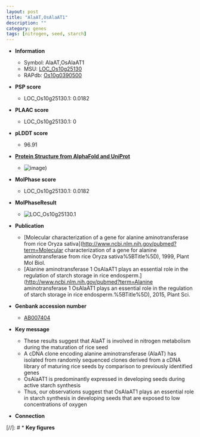 ```yaml
---
layout: post
title: "AlaAT,OsAlaAT1"
description: ""
category: genes
tags: [nitrogen, seed, starch]
---
```


* **Information**  
    + Symbol: AlaAT,OsAlaAT1  
    + MSU: [LOC_Os10g25130](http://rice.plantbiology.msu.edu/cgi-bin/ORF_infopage.cgi?orf=LOC_Os10g25130)  
    + RAPdb: [Os10g0390500](http://rapdb.dna.affrc.go.jp/viewer/gbrowse_details/irgsp1?name=Os10g0390500)  

* **PSP score**  
    + LOC_Os10g25130.1: 0.0182 

* **PLAAC score**  
    + LOC_Os10g25130.1: 0 

* **pLDDT score**
    + 96.91

* **[Protein Structure from AlphaFold and UniProt](https://www.uniprot.org/uniprotkb/Q338N8/entry#structure)**
    + ![image](https://ricepsp.github.io/images/Q3/AF-Q338N8-F1.png))

* **MolPhase score**
    + LOC_Os10g25130.1: 0.0182

* **MolPhaseResult**
    + ![LOC_Os10g25130.1](https://ricepsp.github.io/pictures/LOC_Os10g/LOC_Os10g25130.1.png)

* **Publication**  
    + [Molecular characterization of a gene for alanine aminotransferase from rice Oryza sativa](http://www.ncbi.nlm.nih.gov/pubmed?term=Molecular characterization of a gene for alanine aminotransferase from rice Oryza sativa%5BTitle%5D), 1999, Plant Mol Biol.
    + [Alanine aminotransferase 1 OsAlaAT1 plays an essential role in the regulation of starch storage in rice endosperm.](http://www.ncbi.nlm.nih.gov/pubmed?term=Alanine aminotransferase 1 OsAlaAT1 plays an essential role in the regulation of starch storage in rice endosperm.%5BTitle%5D), 2015, Plant Sci.

* **Genbank accession number**  
    + [AB007404](http://www.ncbi.nlm.nih.gov/nuccore/AB007404)

* **Key message**  
    + These results suggest that AlaAT is involved in nitrogen metabolism during the maturation of rice seed
    + A cDNA clone encoding alanine aminotransferase (AlaAT) has isolated from randomly sequenced clones derived from a cDNA library of maturing rice seeds by comparison to previously identified genes
    + OsAlaAT1 is predominantly expressed in developing seeds during active starch synthesis
    + Thus, our observations suggest that OsAlaAT1 plays an essential role in starch synthesis in developing seeds that are exposed to low concentrations of oxygen

* **Connection**  

[//]: # * **Key figures**  


